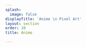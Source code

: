 ```yaml
---
splash:
  image: false
displayTitle: 'Anime \n Pixel Art'
layout: section
order: 10
title: Anime

---
```

